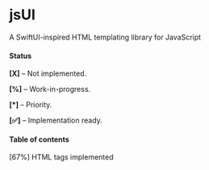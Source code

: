 # jsUI

A SwiftUI-inspired HTML templating library for JavaScript

#### Status

**[X]** – Not implemented.

**[%]** – Work-in-progress.

**[*]** – Priority.

**[✅]** – Implementation ready.

#### Table of contents

[67%] HTML tags implemented

